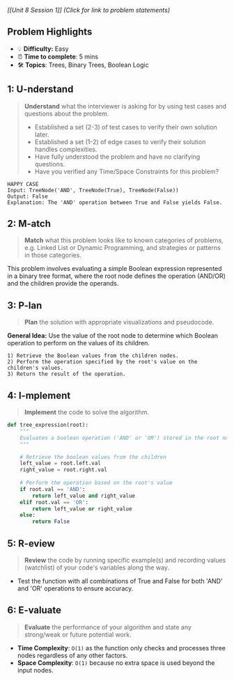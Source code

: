 *[[Unit 8 Session 1]] (Click for link to problem statements)*

## Problem Highlights

* 💡 **Difficulty:** Easy
* ⏰ **Time to complete**: 5 mins
* 🛠️ **Topics**: Trees, Binary Trees, Boolean Logic
    
## 1: U-nderstand

> **Understand** what the interviewer is asking for by using test cases and questions about the problem.
> - Established a set (2-3) of test cases to verify their own solution later.
> - Established a set (1-2) of edge cases to verify their solution handles complexities.
> - Have fully understood the problem and have no clarifying questions.
> - Have you verified any Time/Space Constraints for this problem?

```
HAPPY CASE
Input: TreeNode('AND', TreeNode(True), TreeNode(False))
Output: False
Explanation: The 'AND' operation between True and False yields False.
```

## 2: M-atch

> **Match** what this problem looks like to known categories of problems, e.g. Linked List or Dynamic Programming, and strategies or patterns in those categories.

This problem involves evaluating a simple Boolean expression represented in a binary tree format, where the root node defines the operation (AND/OR) and the children provide the operands.

## 3: P-lan

> **Plan** the solution with appropriate visualizations and pseudocode.

**General Idea:** Use the value of the root node to determine which Boolean operation to perform on the values of its children.

```
1) Retrieve the Boolean values from the children nodes.
2) Perform the operation specified by the root's value on the children's values.
3) Return the result of the operation.
```

## 4: I-mplement

> **Implement** the code to solve the algorithm.

```python
def tree_expression(root):
    """
    Evaluates a boolean operation ('AND' or 'OR') stored in the root node on its two child nodes.
    """

    # Retrieve the boolean values from the children
    left_value = root.left.val
    right_value = root.right.val
    
    # Perform the operation based on the root's value
    if root.val == 'AND':
        return left_value and right_value
    elif root.val == 'OR':
        return left_value or right_value
    else:
        return False
```

## 5: R-eview

> **Review** the code by running specific example(s) and recording values (watchlist) of your code's variables along the way.

- Test the function with all combinations of True and False for both 'AND' and 'OR' operations to ensure accuracy.

## 6: E-valuate

> **Evaluate** the performance of your algorithm and state any strong/weak or future potential work.

* **Time Complexity**: `O(1)` as the function only checks and processes three nodes regardless of any other factors.
* **Space Complexity**: `O(1)` because no extra space is used beyond the input nodes.
